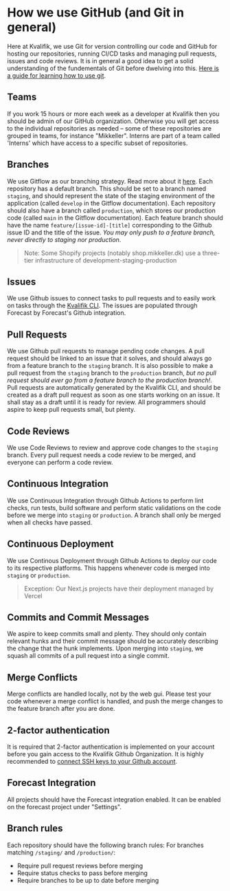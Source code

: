 # How we use GitHub (and Git in general)
Here at Kvalifik, we use Git for version controlling our code and GitHub for hosting our repositories, running CI/CD tasks and managing pull requests, issues and code reviews.
It is in general a good idea to get a solid understanding of the fundementals of Git before dwelving into this. [Here is a guide for learning how to use git](https://rogerdudler.github.io/git-guide/).

## Teams
If you work 15 hours or more each week as a developer at Kvalifik then you should be admin of our GitHub organization. Otherwise you will get access to the individual repositories as needed – some of these repositories are grouped in teams, for instance "Mikkeller". Interns are part of a team called 'Interns' which have access to a specific subset of repositories.

## Branches
We use Gitflow as our branching strategy. Read more about it [here](https://www.atlassian.com/git/tutorials/comparing-workflows/gitflow-workflow).
Each repository has a default branch. This should be set to a branch named `staging`, and should represent the state of the staging environment of the application (called `develop` in the Gitflow documentation).
Each repository should also have a branch called `production`, which stores our production code (called `main` in the Gitflow documentation).
Each feature branch should have the name `feature/[issue-id]-[title]` corresponding to the Github issue ID and the title of the issue. *You may only push to a feature branch, never directly to staging nor production*.

> Note: Some Shopify projects (notably shop.mikkeller.dk) use a three-tier infrastructure of development-staging-production

## Issues
We use Github issues to connect tasks to pull requests and to easily work on tasks through the [Kvalifik CLI](https://github.com/Kvalifik/Kvalifik-CLI). The issues are populated through Forecast by Forecast's Github integration.

## Pull Requests
We use Github pull requests to manage pending code changes. A pull request should be linked to an issue that it solves, and should always go from a feature branch to the `staging` branch. It is also possible to make a pull request from the `staging` branch to the `production` branch, *but no pull request should ever go from a feature branch to the production branch!*. Pull requests are automatically generated by the Kvalifik CLI, and should be created as a draft pull request as soon as one starts working on an issue. It shall stay as a draft until it is ready for review. All programmers should aspire to keep pull requests small, but plenty.

## Code Reviews
We use Code Reviews to review and approve code changes to the `staging` branch. Every pull request needs a code review to be merged, and everyone can perform a code review.

## Continuous Integration
We use Continuous Integration through Github Actions to perform lint checks, run tests, build software and perform static validations on the code before we merge into `staging` or `production`. A branch shall only be merged when all checks have passed.

## Continuous Deployment
We use Continous Deployment through Github Actions to deploy our code to its respective platforms. This happens whenever code is merged into `staging` or `production`.

> Exception: Our Next.js projects have their deployment managed by Vercel

## Commits and Commit Messages
We aspire to keep commits small and plenty. They should only contain relevant hunks and their commit message should be accurately describing the change that the hunk implements. Upon merging into `staging`, we squash all commits of a pull request into a single commit.

## Merge Conflicts
Merge conflicts are handled locally, not by the web gui. Please test your code whenever a merge conflict is handled, and push the merge changes to the feature branch after you are done.

## 2-factor authentication
It is required that 2-factor authentication is implemented on your account before you gain access to the Kvalifik Github Organization.
It is highly recommended to [connect SSH keys to your Github account](https://docs.github.com/en/github/authenticating-to-github/connecting-to-github-with-ssh).

## Forecast Integration
All projects should have the Forecast integration enabled. It can be enabled on the forecast project under "Settings".

## Branch rules
Each repository should have the following branch rules:
For branches matching `/staging/` and `/production/`:
- Require pull request reviews before merging
- Require status checks to pass before merging
- Require branches to be up to date before merging
